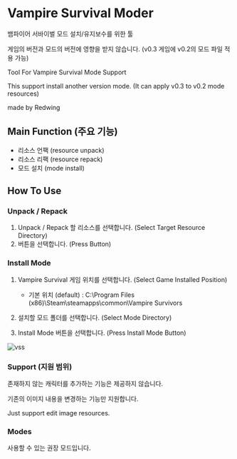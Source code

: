# Vampire Survival Moder

뱀파이어 서바이벌 모드 설치/유지보수를 위한 툴

게임의 버전과 모드의 버전에 영향을 받지 않습니다. (v0.3 게임에 v0.2의 모드 파일 적용 가능)

Tool For Vampire Survival Mode Support 

This support install another version mode. (It can apply v0.3 to v0.2 mode resources)

made by Redwing

## Main Function (주요 기능)

* 리소스 언팩 (resource unpack)
* 리소스 리팩 (resource repack)
* 모드 설치 (mode install)


## How To Use

### Unpack / Repack

1. Unpack / Repack 할 리소스를 선택합니다. (Select Target Resource Directory)
2. 버튼을 선택합니다. (Press Button)

### Install Mode
1. Vampire Survival 게임 위치를 선택합니다. (Select Game Installed Position)
    * 기본 위치 (default) : C:\Program Files (x86)\Steam\steamapps\common\Vampire Survivors

2. 설치할 모드 폴더를 선택합니다. (Select Mode Directory)

3. Install Mode 버튼을 선택합니다. (Press Install Mode Button)


![vss](https://user-images.githubusercontent.com/43954535/160259717-756f4234-b354-470a-a69d-24cc36321d99.PNG)

### Support (지원 범위)
존재하지 않는 캐릭터를 추가하는 기능은 제공하지 않습니다.

기존의 이미지 내용을 변경하는 기능만 지원합니다.

Just support edit image resources.

### Modes

사용할 수 있는 권장 모드입니다.